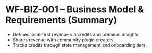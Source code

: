 # WF-BIZ-001 – Business Model & Requirements (Summary)
- Defines local-first revenue via credits and premium insights.
- Shares revenue with community plugin creators.
- Tracks credits through state management and onboarding tiers.
